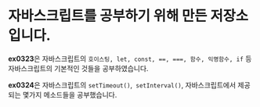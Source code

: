 <h1> 자바스크립트를 공부하기 위해 만든 저장소입니다.</h1>

**ex0323**은 자바스크립트의 `호이스팅, let, const, ==, ===, 함수, 익명함수, if` 등
자바스크립트의 기본적인 것들을 공부하였습니다.

**ex0324**은 자바스크립트의 `setTimeout()`,` setInterval()`, 자바스크립트에서 제공되는
몇가지 메소드들을 공부했습니다.